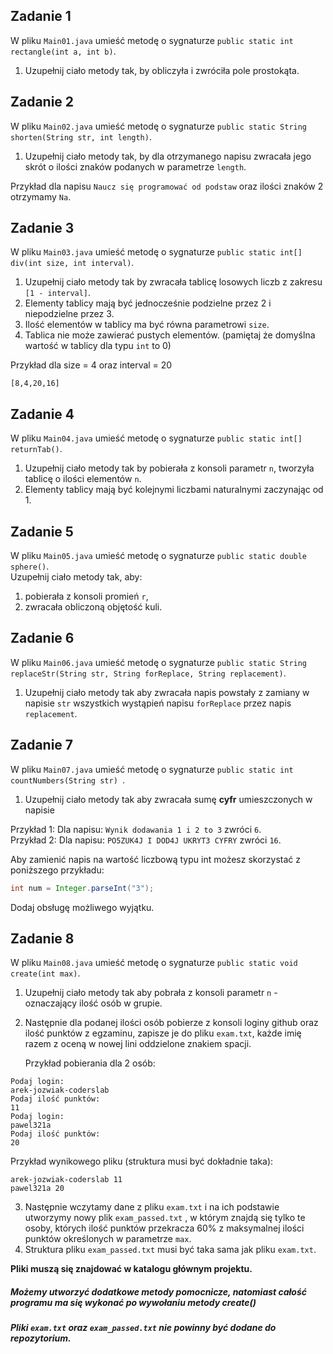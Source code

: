 ## Zadanie 1 

W pliku `Main01.java` umieść metodę o sygnaturze `public static int rectangle(int a, int b)`.

1. Uzupełnij ciało metody tak, by obliczyła i zwróciła pole prostokąta.


## Zadanie 2

W pliku `Main02.java` umieść metodę o sygnaturze `public static String shorten(String str, int length)`.

1. Uzupełnij ciało metody tak, by dla otrzymanego napisu zwracała jego skrót o ilości znaków podanych w parametrze `length`.

Przykład dla napisu `Naucz się programować od podstaw` oraz ilości znaków 2 otrzymamy `Na`. 


## Zadanie 3

W pliku `Main03.java` umieść metodę o sygnaturze `public static int[] div(int size, int interval)`.

1. Uzupełnij ciało metody tak by zwracała tablicę losowych liczb z zakresu `[1 - interval]`.
2. Elementy tablicy mają być jednocześnie podzielne przez 2 i niepodzielne przez 3.
3. Ilość elementów w tablicy ma być równa parametrowi `size`.
4. Tablica nie może zawierać pustych elementów. (pamiętaj że domyślna wartość w tablicy dla typu `int` to 0)

Przykład dla size = 4  oraz interval = 20 
```
[8,4,20,16]
```


## Zadanie 4

W pliku `Main04.java` umieść metodę o sygnaturze `public static int[] returnTab()`.

1. Uzupełnij ciało metody tak by pobierała z konsoli parametr `n`, tworzyła tablicę o ilości elementów `n`.
2. Elementy tablicy mają być kolejnymi liczbami naturalnymi zaczynając od 1.


## Zadanie 5 

W pliku `Main05.java` umieść metodę o sygnaturze `public static double sphere()`.  
Uzupełnij ciało metody tak, aby:

1. pobierała z konsoli promień `r`,
2. zwracała obliczoną objętość kuli.


## Zadanie 6

W pliku `Main06.java` umieść metodę o sygnaturze `public static String replaceStr(String str, String forReplace, String replacement)`.
1. Uzupełnij ciało metody tak aby zwracała napis powstały z zamiany w napisie `str`
 wszystkich wystąpień napisu `forReplace` przez napis `replacement`.


## Zadanie 7

W pliku `Main07.java` umieść metodę o sygnaturze `public static int countNumbers(String str) `.

1. Uzupełnij ciało metody tak aby zwracała sumę **cyfr** umieszczonych w napisie

Przykład 1: Dla napisu: `Wynik dodawania 1 i 2 to 3` zwróci `6`.  
Przykład 2: Dla napisu: `PO5ZUK4J I DOD4J UKRYT3 CYFRY` zwróci `16`. 

Aby zamienić napis na wartość liczbową typu int możesz skorzystać z poniższego przykładu:
```java
int num = Integer.parseInt("3");
```
Dodaj obsługę możliwego wyjątku.


## Zadanie 8

W pliku `Main08.java` umieść metodę o sygnaturze `public static void create(int max)`.

1. Uzupełnij ciało metody tak aby pobrała z konsoli parametr `n` - oznaczający ilość osób w grupie.
2. Następnie dla podanej ilości osób pobierze z konsoli loginy github oraz ilość punktów z egzaminu, 
zapisze je do pliku `exam.txt`, każde imię razem z oceną w nowej lini oddzielone znakiem spacji.

    Przykład pobierania dla 2 osób:
    
 ```
 Podaj login:
 arek-jozwiak-coderslab
 Podaj ilość punktów:
 11
 Podaj login:
 pawel321a
 Podaj ilość punktów:
 20
 ```
    
 Przykład wynikowego pliku (struktura musi być dokładnie taka):
 ```
 arek-jozwiak-coderslab 11
 pawel321a 20
 ```

3. Następnie wczytamy dane z pliku `exam.txt` i na ich podstawie utworzymy nowy plik `exam_passed.txt` ,
w którym znajdą się tylko te osoby, których ilość punktów przekracza 60% z maksymalnej ilości punktów określonych w parametrze `max`.
4. Struktura pliku `exam_passed.txt` musi być taka sama jak pliku `exam.txt`.

**Pliki muszą się znajdować w katalogu głównym projektu.**

##### Możemy utworzyć dodatkowe metody pomocnicze, natomiast całość programu ma się wykonać po wywołaniu metody create()
##### Pliki `exam.txt` oraz `exam_passed.txt` nie powinny być dodane do repozytorium.
